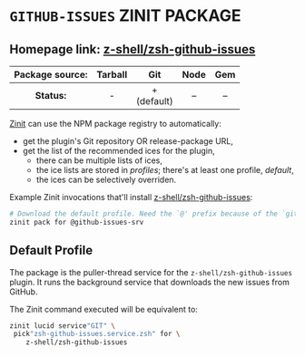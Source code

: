 # `GITHUB-ISSUES` ZINIT PACKAGE

## Homepage link: [z-shell/zsh-github-issues](https://github.com/z-shell/zsh-github-issues)

| **Package source:** | Tarball |       Git        | Node | Gem |
|:-------------------:|:-------:|:----------------:|:----:|:---:|
|     **Status:**     |    -    | + <br> (default) |  –   |  –  |

[Zinit](https://github.com/z-shell/zinit) can use the NPM package registry
to automatically:

- get the plugin's Git repository OR release-package URL,
- get the list of the recommended ices for the plugin,
  - there can be multiple lists of ices,
  - the ice lists are stored in *profiles*; there's at least one profile, *default*,
  - the ices can be selectively overriden.

Example Zinit invocations that'll install
[z-shell/zsh-github-issues](https://github.com/z-shell/zsh-github-issues):

```zsh
# Download the default profile. Need the `@' prefix because of the `git' ice.
zinit pack for @github-issues-srv
```

## Default Profile

The package is the puller-thread service for the `z-shell/zsh-github-issues`
plugin. It runs the background service that downloads the new issues from
GitHub.

The Zinit command executed will be equivalent to:

```zsh
zinit lucid service"GIT" \
 pick"zsh-github-issues.service.zsh" for \
    z-shell/zsh-github-issues
```

<!-- vim:set ft=markdown tw=80 fo+=an1 autoindent: -->
